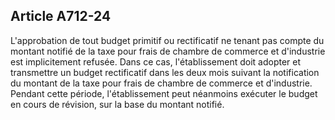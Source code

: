 Article A712-24
----
L'approbation de tout budget primitif ou rectificatif ne tenant pas compte du
montant notifié de la taxe pour frais de chambre de commerce et d'industrie est
implicitement refusée. Dans ce cas, l'établissement doit adopter et transmettre
un budget rectificatif dans les deux mois suivant la notification du montant de
la taxe pour frais de chambre de commerce et d'industrie. Pendant cette période,
l'établissement peut néanmoins exécuter le budget en cours de révision, sur la
base du montant notifié.
